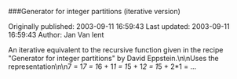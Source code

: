 ###Generator for integer partitions (iterative version)

Originally published: 2003-09-11 16:59:43
Last updated: 2003-09-11 16:59:43
Author: Jan Van lent

An iterative equivalent to the recursive function given in the recipe "Generator for integer partitions" by David Eppstein.\n\nUses the representation\n\n7 = 1*7 = 1*6 + 1*1 = 1*5 + 1*2 = 1*5 + 2*1 = ...